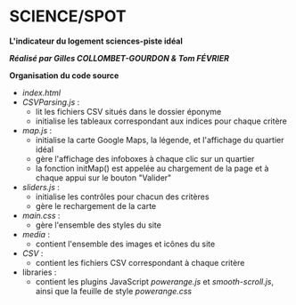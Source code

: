 # SCIENCE/SPOT

**L'indicateur du logement sciences-piste idéal**

***Réalisé par Gilles COLLOMBET-GOURDON & Tom FÉVRIER***

**Organisation du code source**
- *index.html*
- *CSVParsing.js* :
  - lit les fichiers CSV situés dans le dossier éponyme
  - initialise les tableaux correspondant aux indices pour chaque critère
- *map.js* :
  - initialise la carte Google Maps, la légende, et l'affichage du quartier idéal
  - gère l'affichage des infoboxes à chaque clic sur un quartier
  - la fonction initMap() est appelée au chargement de la page et à chaque appui sur le bouton "Valider"
- *sliders.js* :
  - initialise les contrôles pour chacun des critères
  - gère le rechargement de la carte
- *main.css* :
  - gère l'ensemble des styles du site
- *media* :
  - contient l'ensemble des images et icônes du site
- *CSV* :
  - contient les fichiers CSV correspondant à chaque critère
- libraries :
  - contient les plugins JavaScript *powerange.js* et *smooth-scroll.js*, ainsi que la feuille de style *powerange.css*

